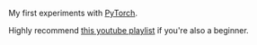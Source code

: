 My first experiments with [PyTorch](pytorch.org).

Highly recommend [this youtube playlist](https://www.youtube.com/playlist?list=PLZbbT5o_s2xrfNyHZsM6ufI0iZENK9xgG) if you're also a beginner.